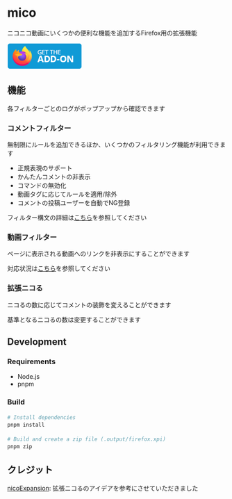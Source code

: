 # mico

ニコニコ動画にいくつかの便利な機能を追加するFirefox用の拡張機能

[![インストールページへのリンク](src/assets/firefox-button.png)](https://addons.mozilla.org/addon/mico)

## 機能

各フィルターごとのログがポップアップから確認できます

### コメントフィルター

無制限にルールを追加できるほか、いくつかのフィルタリング機能が利用できます

- 正規表現のサポート
- かんたんコメントの非表示
- コマンドの無効化
- 動画タグに応じてルールを適用/除外
- コメントの投稿ユーザーを自動でNG登録

フィルター構文の詳細は[こちら](docs/usage.md#フィルター構文)を参照してください

### 動画フィルター

ページに表示される動画へのリンクを非表示にすることができます

対応状況は[こちら](docs/usage.md#対応状況)を参照してください

### 拡張ニコる

ニコるの数に応じてコメントの装飾を変えることができます

基準となるニコるの数は変更することができます

## Development

### Requirements

- Node.js
- pnpm

### Build

```sh
# Install dependencies
pnpm install

# Build and create a zip file (.output/firefox.xpi)
pnpm zip
```

## クレジット

[nicoExpansion](https://addons.mozilla.org/addon/nicoexpansion/): 拡張ニコるのアイデアを参考にさせていただきました
